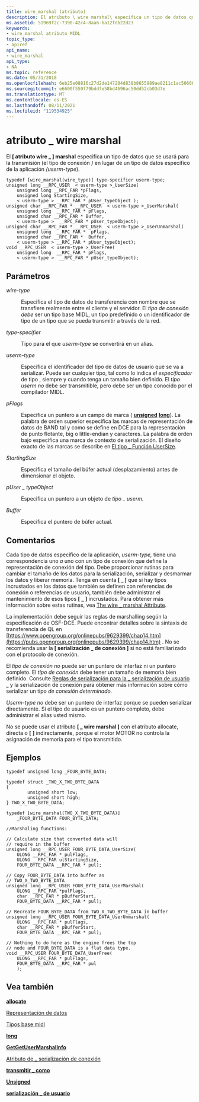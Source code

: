 ```yaml
---
title: wire_marshal (atributo)
description: El atributo \ wire marshal\ especifica un tipo de datos que se usará para la transmisión (el tipo de conexión) en lugar de un tipo de datos específico de la \_ aplicación (userm-type).
ms.assetid: 51969f2c-7390-42c4-8aa6-ba12fdb22d23
keywords:
- wire_marshal atributo MIDL
topic_type:
- apiref
api_name:
- wire_marshal
api_type:
- NA
ms.topic: reference
ms.date: 05/31/2018
ms.openlocfilehash: 6eb25e08816c27d2de147204d838b8655989ae8211c1ac506064fbb3b5534b70
ms.sourcegitcommit: e6600f550f79bddfe58bd4696ac50dd52cb03d7e
ms.translationtype: MT
ms.contentlocale: es-ES
ms.lasthandoff: 08/11/2021
ms.locfileid: "119534925"
---
```

# <a name="wire_marshal-attribute"></a>atributo \_ wire marshal

El **\[ atributo wire \_ \] marshal** especifica un tipo de datos que se usará para la transmisión (el tipo de conexión *)* en lugar de un tipo de datos específico de la aplicación *(userm-type*).

``` syntax
typedef [wire_marshal(wire_type)] type-specifier userm-type; 
unsigned long __RPC_USER  < userm-type >_UserSize(
    unsigned long __RPC_FAR *pFlags,
    unsigned long StartingSize,
    < userm-type > __RPC_FAR * pUser_typeObject );
unsigned char __RPC_FAR * __RPC_USER  < userm-type >_UserMarshal(
    unsigned long  __RPC_FAR * pFlags,
    unsigned char __RPC_FAR * Buffer,
    < userm-type >  __RPC_FAR * pUser_typeObject);
unsigned char __RPC_FAR * __RPC_USER  < userm-type >_UserUnmarshal(
    unsigned long  __RPC_FAR *  pFlags,
    unsigned char __RPC_FAR *  Buffer,
    < userm-type > __RPC_FAR * pUser_typeObject);
void __RPC_USER  < userm-type >_UserFree(
    unsigned long  __RPC_FAR * pFlags,
    < userm-type >  __RPC_FAR * pUser_typeObject);
```

## <a name="parameters"></a>Parámetros

<dl> <dt>

*wire-type* 
</dt> <dd>

Especifica el tipo de datos de transferencia con nombre que se transfiere realmente entre el cliente y el servidor. El *tipo de conexión debe* ser un tipo base MIDL, un tipo predefinido o un identificador de tipo de un tipo que se pueda transmitir a través de la red.

</dd> <dt>

*type-specifier* 
</dt> <dd>

Tipo para el que *userm-type* se convertirá en un alias.

</dd> <dt>

*userm-type* 
</dt> <dd>

Especifica el identificador del tipo de datos de usuario que se va a serializar. Puede ser cualquier tipo, tal como lo indica *el especificador* de tipo , siempre y cuando tenga un tamaño bien definido. El *tipo userm no* debe ser transmitible, pero debe ser un tipo conocido por el compilador MIDL.

</dd> <dt>

*pFlags* 
</dt> <dd>

Especifica un puntero a un campo de marca ( [**unsigned**](unsigned.md) [**long**](long.md)). La palabra de orden superior especifica las marcas de representación de datos de BAND tal y como se define en DCE para la representación de punto flotante, big o little-endian y caracteres. La palabra de orden bajo especifica una marca de contexto de serialización. El diseño exacto de las marcas se describe en [El tipo \_ Función UserSize](/windows/desktop/Rpc/the-type-usersize-function).

</dd> <dt>

*StartingSize* 
</dt> <dd>

Especifica el tamaño del búfer actual (desplazamiento) antes de dimensionar el objeto.

</dd> <dt>

*pUser \_ typeObject* 
</dt> <dd>

Especifica un puntero a un objeto de *tipo \_ userm.*

</dd> <dt>

*Buffer* 
</dt> <dd>

Especifica el puntero de búfer actual.

</dd> </dl>

## <a name="remarks"></a>Comentarios

Cada tipo de datos específico de la aplicación, *userm-type,* tiene una correspondencia uno *a* uno con un tipo de conexión que define la representación de conexión del tipo. Debe proporcionar rutinas para cambiar el tamaño de los datos para la serialización, serializar y desmarmar los datos y liberar memoria. Tenga en cuenta **\[ \_ \]** que si hay tipos incrustados en los datos que también se definen con referencias de conexión o referencias de usuario, también debe administrar el mantenimiento de esos tipos **\[** [**\_**](user-marshal.md) **\]** incrustados. Para obtener más información sobre estas rutinas, vea [The wire \_ marshal Attribute](/windows/desktop/Rpc/the-wire-marshal-attribute).

La implementación debe seguir las reglas de marshalling según la especificación de OSF-DCE. Puede encontrar detalles sobre la sintaxis de transferencia de QL en [https://www.opengroup.org/onlinepubs/9629399/chap14.htm](https://pubs.opengroup.org/onlinepubs/9629399/chap14.htm) . No se recomienda usar la **\[ serialización \_ de conexión \]** si no está familiarizado con el protocolo de conexión.

El *tipo de conexión no* puede ser un puntero de interfaz ni un puntero completo. El *tipo de conexión* debe tener un tamaño de memoria bien definido. Consulte [Reglas de serialización para la \_ serialización de usuario \_](/windows/desktop/Rpc/marshaling-rules-for-user-marshal-and-wire-marshal) y la serialización de conexión para obtener más información sobre cómo serializar un tipo *de conexión determinado.*

*Userm-type no* debe ser un puntero de interfaz porque se pueden serializar directamente. Si el tipo de usuario es un puntero completo, debe administrar el alias usted mismo.

No se puede usar el atributo **\[ \_ wire marshal \]** con el atributo allocate, directa o **\[** [](allocate.md) **\]** indirectamente, porque el motor MOTOR no controla la asignación de memoria para el tipo transmitido.

## <a name="examples"></a>Ejemplos

``` syntax
typedef unsigned long _FOUR_BYTE_DATA;

typedef struct _TWO_X_TWO_BYTE_DATA 
{
        unsigned short low;
        unsigned short high;
} TWO_X_TWO_BYTE_DATA;

typedef [wire_marshal(TWO_X_TWO_BYTE_DATA)] 
    _FOUR_BYTE_DATA FOUR_BYTE_DATA; 

//Marshaling functions:

// Calculate size that converted data will 
// require in the buffer
unsigned long __RPC_USER FOUR_BYTE_DATA_UserSize( 
    ULONG __RPC_FAR * pulFlags, 
    ULONG __RPC_FAR ulStartingSize,
    FOUR_BYTE_DATA __RPC_FAR * pul);

// Copy FOUR_BYTE_DATA into buffer as 
// TWO_X_TWO_BYTE_DATA
unsigned long __RPC_USER FOUR_BYTE_DATA_UserMarshal( 
    ULONG __RPC_FAR *pulFlags, 
    char __RPC_FAR * pBufferStart, 
    FOUR_BYTE_DATA __RPC_FAR * pul);

// Recreate FOUR_BYTE_DATA from TWO_X_TWO_BYTE_DATA in buffer
unsigned long __RPC_USER FOUR_BYTE_DATA_UserUnmarshal( 
    ULONG __RPC_FAR * pulFlags, 
    char __RPC_FAR * pBufferStart, 
    FOUR_BYTE_DATA __RPC_FAR * pul);

// Nothing to do here as the engine frees the top 
// node and FOUR_BYTE_DATA is a flat data type.
void __RPC_USER FOUR_BYTE_DATA_UserFree( 
    ULONG __RPC_FAR * pulFlags, 
    FOUR_BYTE_DATA __RPC_FAR * pul 
    );
```

## <a name="see-also"></a>Vea también

<dl> <dt>

[**allocate**](allocate.md)
</dt> <dt>

[Representación de datos](/windows/desktop/Rpc/data-representation)
</dt> <dt>

[Tipos base midl](midl-base-types.md)
</dt> <dt>

[**long**](long.md)
</dt> <dt>

[**GetGetUserMarshalInfo**](/windows/desktop/api/rpcndr/nf-rpcndr-ndrgetusermarshalinfo)
</dt> <dt>

[Atributo de \_ serialización de conexión](/windows/desktop/Rpc/the-wire-marshal-attribute)
</dt> <dt>

[**transmitir \_ como**](transmit-as.md)
</dt> <dt>

[**Unsigned**](unsigned.md)
</dt> <dt>

[**serialización \_ de usuario**](user-marshal.md)
</dt> </dl>

 

 